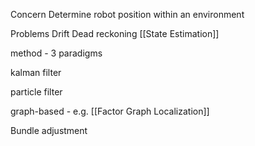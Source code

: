 Concern
Determine robot position within an environment

Problems
Drift
Dead reckoning
[[State Estimation]]

method - 3 paradigms

kalman filter

particle filter

graph-based - e.g. [[Factor Graph Localization]]

Bundle adjustment